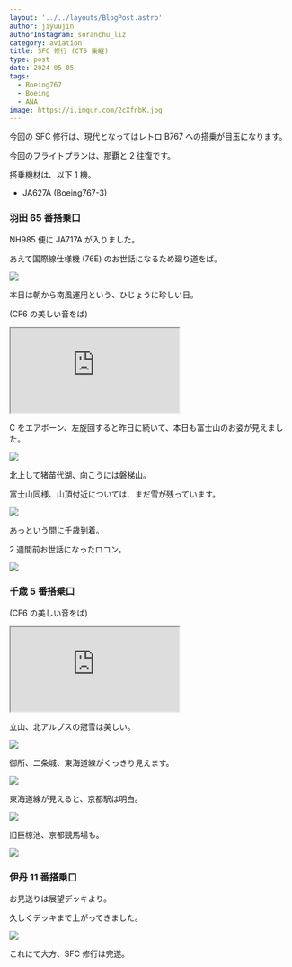 ```yaml
---
layout: '../../layouts/BlogPost.astro'
author: jiyuujin
authorInstagram: soranchu_liz
category: aviation
title: SFC 修行 (CTS 乗継)
type: post
date: 2024-05-05
tags:
  - Boeing767
  - Boeing
  - ANA
image: https://i.imgur.com/2cXfnbK.jpg
---
```


今回の SFC 修行は、現代となってはレトロ B767 への搭乗が目玉になります。

今回のフライトプランは、那覇と 2 往復です。

搭乗機材は、以下 1 機。

- JA627A (Boeing767-3)

### 羽田 65 番搭乗口

NH985 便に JA717A が入りました。

あえて国際線仕様機 (76E) のお世話になるため廻り道をば。

![](/assets/img/20240505/JA717A.JPG)

本日は朝から南風運用という、ひじょうに珍しい日。

(CF6 の美しい音をば)

<div class="wrapper">
  <div class="container">
    <iframe src="https://www.youtube.com/embed/uSH8rvWwLaM" class="player" title="Boeing767 音" loading="lazy"></iframe>
  </div>
</div>

C をエアボーン、左旋回すると昨日に続いて、本日も富士山のお姿が見えました。

![](/assets/img/20240505/JA627A_1.JPG)

北上して猪苗代湖、向こうには磐梯山。

富士山同様、山頂付近については、まだ雪が残っています。

![](/assets/img/20240505/JA627A_2.JPG)

あっという間に千歳到着。

2 週間前お世話になったロコン。

![](/assets/img/20240505/JA627A_3.JPG)

### 千歳 5 番搭乗口

(CF6 の美しい音をば)

<div class="wrapper">
  <div class="container">
    <iframe src="https://www.youtube.com/embed/CWDt0mESDr8" class="player" title="Boeing767 音" loading="lazy"></iframe>
  </div>
</div>

立山、北アルプスの冠雪は美しい。

![](/assets/img/20240505/tateyama.JPG)

御所、二条城、東海道線がくっきり見えます。

![](/assets/img/20240505/Kyoto_1.JPG)

東海道線が見えると、京都駅は明白。

![](/assets/img/20240505/Kyoto_2.JPG)

旧巨椋池、京都競馬場も。

![](/assets/img/20240505/JA627A_5.JPG)

### 伊丹 11 番搭乗口

お見送りは展望デッキより。

久しくデッキまで上がってきました。

![](/assets/img/20240505/JA627A_6.JPG)

これにて大方、SFC 修行は完遂。

